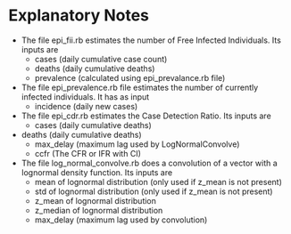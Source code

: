 # Explanatory Notes
  - The file epi_fii.rb estimates the number of Free Infected Individuals.  Its inputs are
    - cases (daily cumulative case count)
    - deaths (daily cumulative deaths)
    - prevalence (calculated using epi_prevalance.rb file)
  - The file epi_prevalence.rb file estimates the number of currently infected individuals. It has as input
    - incidence (daily new cases)
  - The file epi_cdr.rb estimates the Case Detection Ratio. Its inputs are
    - cases (daily cumulative deaths)
  - deaths  (daily cumulative deaths)
    - max_delay (maximum lag used by LogNormalConvolve)
    - ccfr (The CFR or IFR with CI)
  - The file log_normal_convolve.rb does a convolution of a vector with a lognormal density function. Its inputs are
    - mean of lognormal distribution (only used if z_mean is not present)
    - std of lognormal distribution (only used if z_mean is not present)
    - z_mean of lognormal distribution
    - z_median of lognormal distribution
    - max_delay (maximum lag used by convolution)

